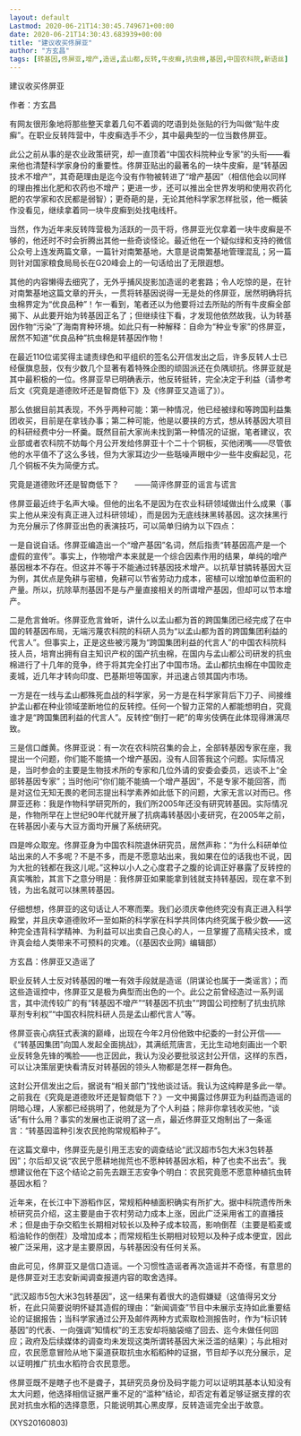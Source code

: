 ```yaml
---
layout: default
Lastmod: 2020-06-21T14:30:45.749671+00:00
date: 2020-06-21T14:30:43.683939+00:00
title: "建议收买佟屏亚"
author: "方玄昌"
tags: [转基因,佟屏亚,增产,造谣,孟山都,反转,牛皮癣,抗虫棉,基因,中国农科院,新语丝]
---
```


建议收买佟屏亚

作者：方玄昌

有网友很形象地将那些整天拿着几句不着调的呓语到处张贴的行为叫做“贴牛皮癣”。在职业反转阵营中，牛皮癣选手不少，其中最典型的一位当数佟屏亚。

此公之前从事的是农业政策研究，却一直顶着“中国农科院种业专家”的头衔——看来他也清楚科学家身份的重要性。佟屏亚贴出的最著名的一块牛皮癣，是“转基因技术不增产”，其奇葩理由是迄今没有作物被转进了“增产基因”（相信他会以同样的理由推出化肥和农药也不增产；更进一步，还可以推出全世界发明和使用农药化肥的农学家和农民都是弱智）；更奇葩的是，无论其他科学家怎样批驳，他一概装作没看见，继续拿着同一块牛皮癣到处找电线杆。

当然，作为近年来反转阵营极为活跃的一员干将，佟屏亚光仅拿着一块牛皮癣是不够的，他还时不时会折腾出其他一些奇谈怪论。最近他在一个疑似绿和支持的微信公众号上连发两篇文章，一篇针对南繁基地，大意是说南繁基地管理混乱；另一篇则针对国家粮食局局长在G20峰会上的一句话给出了无限遐想。

其他的内容懒得去细究了，无外乎捕风捉影加造谣的老套路；令人吃惊的是，在针对南繁基地这篇文章的开头，一贯将转基因说得一无是处的佟屏亚，居然明确将抗虫棉界定为“优良品种”！乍一看到，笔者还以为他要将过去所贴的所有牛皮癣全部揭下、从此要开始为转基因正名了；但继续往下看，才发现他依然故我，认为转基因作物“污染”了海南育种环境。如此只有一种解释：自命为“种业专家”的佟屏亚，居然不知道“优良品种”抗虫棉是转基因作物！

在最近110位诺奖得主谴责绿色和平组织的签名公开信发出之后，许多反转人士已经偃旗息鼓，仅有少数几个显著有着特殊企图的顽固派还在负隅顽抗。佟屏亚就是其中最积极的一位。佟屏亚早已明确表示，他反转挺转，完全决定于利益（请参考后文《究竟是道德败坏还是智商低下》及《佟屏亚又造谣了》）。

那么依据目前其表现，不外乎两种可能：第一种情况，他已经被绿和等跨国利益集团收买，目前是在拿钱办事；第二种可能，他是以要挟的方式，想从转基因大项目的科研经费中分一杯羹。既然目前大家尚未找到第一种情况的证据，笔者建议，农业部或者农科院不妨每个月公开发给佟屏亚十个二十个铜板，买他闭嘴——尽管依他的水平值不了这么多钱，但为大家耳边少一些聒噪声眼中少一些牛皮癣起见，花几个铜板不失为简便方式。

究竟是道德败坏还是智商低下？　　——简评佟屏亚的谣言与谎言

佟屏亚最近终于名声大噪。但他的出名不是因为在农业科研领域做出什么成果（事实上他从来没有真正进入过科研领域），而是因为无底线抹黑转基因。这次抹黑行为充分展示了佟屏亚出色的表演技巧，可以简单归纳为以下四点：

一是自说自话。佟屏亚编造出一个“增产基因”名词，然后指责“转基因高产是一个虚假的宣传”。事实上，作物增产本来就是一个综合因素作用的结果，单纯的增产基因根本不存在。但这并不等于不能通过转基因技术增产。以抗草甘膦转基因大豆为例，其优点是免耕与密植，免耕可以节省劳动力成本，密植可以增加单位面积的产量。所以，抗除草剂基因不是与产量直接相关的所谓增产基因，但却可以节本增产。

二是危言耸听。佟屏亚危言耸听，讲什么以孟山都为首的跨国集团已经完成了在中国的转基因布局，无端污蔑农科院的科研人员为“以孟山都为首的跨国集团利益的代言人”。但事实上，正是这些被污蔑为“跨国集团利益的代言人”的中国农科院科技人员，培育出拥有自主知识产权的国产抗虫棉，在国内与孟山都公司研发的抗虫棉进行了十几年的竞争，终于将其完全打出了中国市场。孟山都抗虫棉在中国败走麦城，近几年才转向印度、巴基斯坦等国家，并迅速占领其国内市场。

一方是在一线与孟山都殊死血战的科学家，另一方是在科学家背后下刀子、间接维护孟山都在种业领域垄断地位的反转控。任何一个智力正常的人都能想明白，究竟谁才是“跨国集团利益的代言人”。反转控“倒打一耙”的卑劣伎俩在此体现得淋漓尽致。

三是信口雌黄。佟屏亚说：有一次在农科院召集的会上，全部转基因专家在座，我提出一个问题，你们能不能搞一个增产基因，没有人回答我这个问题。实际情况是，当时参会的主要是生物技术所的专家和几位外请的安委会委员，远谈不上“全部转基因专家”；当时他问“你们能不能搞一个增产基因”，不是专家不能回答，而是对这位无知无畏的老同志提出科学素养如此低下的问题，大家无言以对而已。佟屏亚还称：我是作物科学研究所的，我们所2005年还没有研究转基因。实际情况是，作物所早在上世纪90年代就开展了抗病毒转基因小麦研究，在2005年之前，在转基因小麦与大豆方面均开展了系统研究。

四是哗众取宠。佟屏亚身为中国农科院退休研究员，居然声称：“为什么科研单位站出来的人不多呢？不是不多，而是不愿意站出来，我如果在位的话我也不说，因为大批的钱都在我这儿呢。”这种以小人之心度君子之腹的论调正好暴露了反转控的真实嘴脸，其言下之意分明是：我佟屏亚如果能拿到钱就支持转基因，现在拿不到钱，为出名就可以抹黑转基因。

仔细想想，佟屏亚的这句话让人不寒而栗。我们必须庆幸他终究没有真正进入科学殿堂，并且庆幸道德败坏一至如斯的科学家在科学共同体内终究属于极少数——这种完全违背科学精神、为利益可以出卖自己良心的人，一旦掌握了高精尖技术，或许真会给人类带来不可预料的灾难。（《基因农业网》编辑部）

方玄昌：佟屏亚又造谣了

职业反转人士反对转基因的唯一有效手段就是造谣（阴谋论也属于一类谣言）；而这些造谣控中，佟屏亚又是极为典型而出色的一个。此公之前曾经造过一系列谣言，其中流传较广的有“转基因不增产”“转基因不抗虫”“跨国公司控制了抗虫抗除草剂专利权”“中国农科院科研人员是孟山都代言人”等。

佟屏亚丧心病狂式表演的巅峰，出现在今年2月份他致中纪委的一封公开信——《“转基因集团”向国人发起全面挑战》，其满纸荒唐言，无比生动地刻画出一个职业反转急先锋的嘴脸——也正因此，我认为没必要批驳这封公开信，这样的东西，可以让决策层更快看清反对转基因的领头人物都是怎样一群角色。

这封公开信发出之后，据说有“相关部门”找他谈过话。我认为这纯粹是多此一举。之前我在《究竟是道德败坏还是智商低下？》一文中揭露过佟屏亚为利益而造谣的阴暗心理，人家都已经挑明了，他就是为了个人利益；除非你拿钱收买他，“谈话”有什么用？事实的发展也正说明了这一点，最近佟屏亚又炮制出了一条谣言：“转基因滥种引发农民抢购常规稻种子”。

在这篇文章中，佟屏亚先是引用王志安的调查结论“武汉超市5包大米3包转基因”；尔后却又说“农民宁愿耕地抛荒也不愿种转基因水稻，种了也卖不出去”。我想建议他在下这个结论之前先去跟王志安争个明白：农民究竟愿不愿意种植抗虫转基因水稻？

近年来，在长江中下游稻作区，常规稻种植面积确实有所扩大。据中科院遗传所朱桢研究员介绍，这主要是由于农村劳动力成本上涨，因此广泛采用省工的直播技术；但是由于杂交稻生长期相对较长以及种子成本较高，影响倒茬（主要是稻麦或稻油轮作的倒茬）及增加成本；而常规稻生长期相对较短以及种子成本便宜，因此被广泛采用，这才是主要原因，与转基因没有任何关系。

由此可见，佟屏亚又是信口造谣。一个习惯性造谣者再次造谣并不奇怪，有意思的是佟屏亚对王志安新闻调查报道内容的取舍选择。

“武汉超市5包大米3包转基因”，这一结果有着很大的造假嫌疑（这值得另文分析，在此只简要说明怀疑其造假的理由：“新闻调查”节目中未展示支持如此重要结论的证据报告；当科学家通过公开及邮件两种方式索取检测报告时，作为“标识转基因”的代表、一向强调“知情权”的王志安却将脑袋缩了回去、迄今未做任何回应；政府及后续媒体的调查均未发现这类所谓转基因大米泛滥的结果）；与此相对应，农民愿意冒险从地下渠道获取抗虫水稻稻种的证据，节目却予以充分展示，足以证明推广抗虫水稻符合农民意愿。

佟屏亚既不是瞎子也不是聋子，其研究员身份及码字能力可以证明其基本认知没有太大问题，他选择相信证据严重不足的“滥种”结论，却否定有着足够证据支撑的农民对抗虫水稻的选择意愿，只能说明其心黑皮厚，反转造谣完全出于故意。

(XYS20160803)

